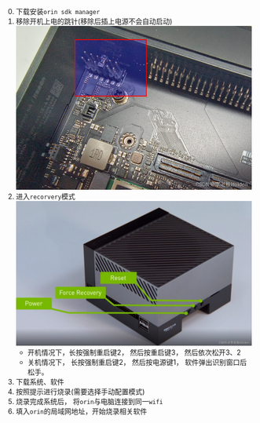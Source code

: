 0. 下载安装`orin sdk manager`
1. 移除开机上电的跳针(移除后插上电源不会自动启动)
![orin install](../Resourse/orin_agx_install.png)
2. 进入`recorvery`模式
![orin recovery](../Resourse/orin_agx_recovery.png)
	- 开机情况下，长按强制重启键2， 然后按重启键3， 然后依次松开3、2
	- 关机情况下， 长按强制重启键2， 然后按电源键1， 软件弹出识别窗口后松手。
 3. 下载系统、软件
 4. 按照提示进行烧录(需要选择手动配置模式)
 5. 烧录完成系统后， 将`orin`与电脑连接到同一`wifi`
 6. 填入`orin`的局域网地址，开始烧录相关软件
